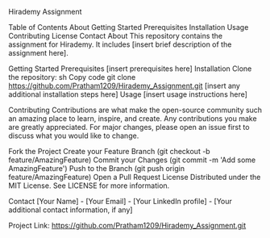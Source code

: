 Hirademy Assignment

Table of Contents
About
Getting Started
Prerequisites
Installation
Usage
Contributing
License
Contact
About
This repository contains the assignment for Hirademy. It includes [insert brief description of the assignment here].

Getting Started
Prerequisites
[insert prerequisites here]
Installation
Clone the repository:
sh
Copy code
git clone https://github.com/Pratham1209/Hirademy_Assignment.git
[insert any additional installation steps here]
Usage
[insert usage instructions here]

Contributing
Contributions are what make the open-source community such an amazing place to learn, inspire, and create. Any contributions you make are greatly appreciated. For major changes, please open an issue first to discuss what you would like to change.

Fork the Project
Create your Feature Branch (git checkout -b feature/AmazingFeature)
Commit your Changes (git commit -m 'Add some AmazingFeature')
Push to the Branch (git push origin feature/AmazingFeature)
Open a Pull Request
License
Distributed under the MIT License. See LICENSE for more information.

Contact
[Your Name] - [Your Email] - [Your LinkedIn profile] - [Your additional contact information, if any]

Project Link: https://github.com/Pratham1209/Hirademy_Assignment.git
